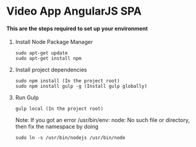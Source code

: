 # Video App AngularJS SPA

#### This are the steps required to set up your environment

1. Install Node Package Manager 

   ```	
   sudo apt-get update
   sudo apt-get install npm
   ```
2. Install project dependencies

   ```
   sudo npm install (In the project root)
   sudo npm install gulp -g (Install gulp globally)
   ```
3. Run Gulp

   ```
   gulp local (In the project root)
   ``` 

   Note: If you got an error /usr/bin/env: node: No such file or directory, then fix the namespace by doing
   ```
   sudo ln -s /usr/bin/nodejs /usr/bin/node
   ```

